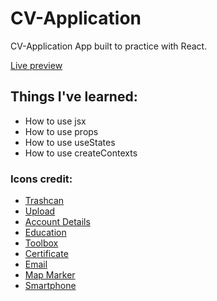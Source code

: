 # CV-Application

<p>CV-Application App built to practice with React.</p>
<a href="https://main--friendly-zuccutto-0fd26c.netlify.app/" target="_blank">Live preview</a>

<h2>Things I've learned:</h2>

<ul>
  <li>How to use jsx</li>
  <li>How to use props</li>
  <li>How to use useStates</li>
  <li>How to use createContexts</li>
</ul>

<h3>Icons credit:</H3>

<ul>
  <li><a href="https://www.svgrepo.com/svg/440696/trashcan" target="_blank" >Trashcan</a></li>
  <li><a href="https://www.svgrepo.com/svg/431356/upload" target="_blank" >Upload</a></li>
  <li><a href="https://pictogrammers.com/library/mdi/icon/account-details/" target="_blank" >Account Details</a></li>
  <li><a href="https://www.svgrepo.com/svg/308554/education-student-school-college" target="_blank" >Education</a></li>
  <li><a href="https://pictogrammers.com/library/mdi/icon/toolbox/" target="_blank" >Toolbox</a></li>
  <li><a href="https://www.svgrepo.com/svg/371758/certificate" target="_blank" >Certificate</a></li>
  <li><a href="https://pictogrammers.com/library/mdi/icon/email-outline/" target="_blank" >Email</a></li>
  <li><a href="https://pictogrammers.com/library/mdi/icon/map-marker-outline/" target="_blank" >Map Marker</a></li>
  <li><a href="https://www.svgrepo.com/svg/522281/smartphone" target="_blank" >Smartphone</a></li>
</ul>
